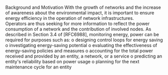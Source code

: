 Background and Motivation
With the growth of networks and the increase of awareness about the environmental impact, it is important to ensure energy efficiency in the operation of network infrastructures.  
Operators are thus seeking for more information to reflect the power consumption of a network and the contribution of involved nodes.  As described in Section 3.4 of [RFC6988], 
monitoring energy, power can be required for purposes such as:
   o designing control loops for energy saving
   o investigating energy-saving potential
   o evaluating the effectiveness of energy-saving policies and
     measures
   o accounting for the total power received and provided by an entity,
     a network, or a service
   o predicting an entity's reliability based on power usage
   o planning for the next maintenance cycle for an entity
